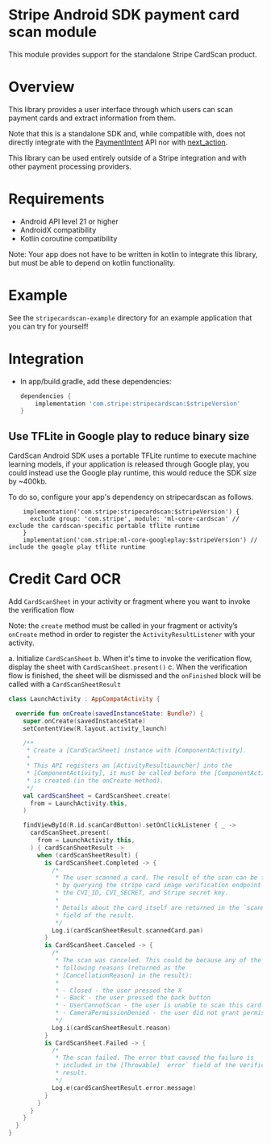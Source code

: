# Stripe Android SDK payment card scan module
This module provides support for the standalone Stripe CardScan product.

# Overview
This library provides a user interface through which users can scan payment cards and extract information from them.

Note that this is a standalone SDK and, while compatible with, does not directly integrate with the [PaymentIntent](https://stripe.com/docs/api/payment_intents) API nor with [next_action](https://stripe.com/docs/api/errors#errors-payment_intent-next_action).

This library can be used entirely outside of a Stripe integration and with other payment processing providers.

# Requirements
- Android API level 21 or higher
- AndroidX compatibility
- Kotlin coroutine compatibility

Note: Your app does not have to be written in kotlin to integrate this library, but must be able to depend on kotlin functionality.

# Example
See the `stripecardscan-example` directory for an example application that you can try for yourself!

# Integration
* In app/build.gradle, add these dependencies:
    ```gradle
    dependencies {
        implementation 'com.stripe:stripecardscan:$stripeVersion'
    }
    ```

## Use TFLite in Google play to reduce binary size

CardScan Android SDK uses a portable TFLite runtime to execute machine learning models, if your application is released through Google play, you could instead use the Google play runtime, this would reduce the SDK size by ~400kb.

To do so, configure your app's dependency on stripecardscan as follows.
```
    implementation('com.stripe:stripecardscan:$stripeVersion') {
      exclude group: 'com.stripe', module: 'ml-core-cardscan' // exclude the cardscan-specific portable tflite runtime
    }
    implementation('com.stripe:ml-core-googleplay:$stripeVersion') // include the google play tflite runtime
```

# Credit Card OCR

Add `CardScanSheet` in your activity or fragment where you want to invoke the verification flow

Note: the `create` method must be called in your fragment or activity’s `onCreate` method in order to register the `ActivityResultListener` with your activity.

a. Initialize `CardScanSheet`
b. When it's time to invoke the verification flow, display the sheet with `CardScanSheet.present()`
c. When the verification flow is finished, the sheet will be dismissed and the `onFinished` block will be called with a `CardScanSheetResult`

```kotlin
class LaunchActivity : AppCompatActivity {

  override fun onCreate(savedInstanceState: Bundle?) {
    super.onCreate(savedInstanceState)
    setContentView(R.layout.activity_launch)

    /**
     * Create a [CardScanSheet] instance with [ComponentActivity].
     *
     * This API registers an [ActivityResultLauncher] into the
     * [ComponentActivity], it must be called before the [ComponentActivity]
     * is created (in the onCreate method).
     */
    val cardScanSheet = CardScanSheet.create(
      from = LaunchActivity.this,
    )

    findViewById(R.id.scanCardButton).setOnClickListener { _ ->
      cardScanSheet.present(
        from = LaunchActivity.this,
      ) { cardScanSheetResult ->
        when (cardScanSheetResult) {
          is CardScanSheet.Completed -> {
            /*
             * The user scanned a card. The result of the scan can be found
             * by querying the stripe card image verification endpoint with
             * the CVI_ID, CVI_SECRET, and Stripe secret key.
             * 
             * Details about the card itself are returned in the `scannedCard`
             * field of the result.
             */
            Log.i(cardScanSheetResult.scannedCard.pan)
          }
          is CardScanSheet.Canceled -> {
            /*
             * The scan was canceled. This could be because any of the
             * following reasons (returned as the
             * [CancellationReason] in the result):
             *
             * - Closed - the user pressed the X
             * - Back - the user pressed the back button
             * - UserCannotScan - the user is unable to scan this card
             * - CameraPermissionDenied - the user did not grant permissions
             */
            Log.i(cardScanSheetResult.reason)
          }
          is CardScanSheet.Failed -> {
            /*
             * The scan failed. The error that caused the failure is
             * included in the [Throwable] `error` field of the verification
             * result.
             */
            Log.e(cardScanSheetResult.error.message)
          }
        }
      }
    }
  }
}
```
